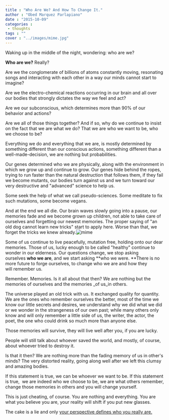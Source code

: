 ```yaml
---
title : "Who Are We? And How To Change It."
author : "Obed Marquez Parlapiano"
date : "2015-10-09"
categories : 
 - thoughts
tags : ""
cover : "../images/mime.jpg"
---
```


Waking up in the middle of the night, wondering: who are we?

**Who are we?** Really?

Are we the conglomerate of billions of atoms constantly moving, resonating songs and interacting with each other in a way our minds cannot start to imagine?

Are we the electro-chemical reactions occurring in our brain and all over our bodies that strongly dictates the way we feel and act?

Are we our subconscious, which determines more than 90% of our behavior and actions?

Are we all of those things together? And if so, why do we continue to insist on the fact that we are what we do? That we are who we want to be, who we choose to be?

Everything we do and everything that we are, is mostly determined by something different than our conscious actions, something different than a well-made-decision, we are nothing but probabilities.

Our genes determined who we are physically, along with the environment in which we grow up and continue to grow. Our genes hide behind the ropes, trying to run faster than the natural destruction that follows them, if they fail we become mutants, our bodies turn against us and we turn toward our very destructive and "advanced" science to help us.

Some seek the help of what we call pseudo-sciences. Some meditate to fix such mutations, some become vegans.

And at the end we all die. Our brain waves slowly going into a pause, our memories fade and we become grown up children, not able to take care of ourselves and forgetting our newest memories. The proper saying of "an old dog cannot learn new tricks" start to apply here. Worse than that, we forget the tricks we knew already.![mime](https://obedparla.com/wp-content/uploads/2015/10/mime.jpg?w=660)

Some of us continue to live peacefully, mutation free, holding onto our dear memories. Those of us, lucky enough to be called "healthy" continue to wonder in our elderness. Our questions change, we stop asking ourselves **who we are**, and we start asking **who we were. **There is no more future to forge ourselves, to change who we are and how they will remember us.

Remember. Memories. Is it all about that then? We are nothing but the memories of ourselves and the memories _of us_in others.

The universe played an old trick with us. It exchanged quality for quantity. We are the ones who remember ourselves the better, most of the time we know our little secrets and desires, we understand why we did what we did or we wonder in the strangeness of our own past; while many others only know and will only remember a little side of us, the writer, the actor, the poet, the one who could drink so much more than anyone else.

Those memories will survive, they will live well after you, if you are lucky.

People will still talk about whoever saved the world, and mostly, of course, about whoever tried to destroy it.

Is that it then? We are nothing more than the fading memory of us in other's minds? The very distorted reality, going along well after we left this clumsy and amazing bodies.

If this statement is true, we can be whoever we want to be. If this statement is true,  we are indeed who we choose to be, we are what others remember, change those memories in others and you will change yourself.

This is just cheating, of course. You are nothing and everything. You are what you believe you are, your reality will shift if you put new glasses.

The cake is a lie and only [your perspective defines who you really are.](https://obedmarquezp.wordpress.com/2015/05/08/why-everything-is-a-lie/)
